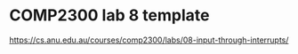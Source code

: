 # COMP2300 lab 8 template

<https://cs.anu.edu.au/courses/comp2300/labs/08-input-through-interrupts/>